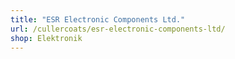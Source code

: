 ```yaml
---
title: "ESR Electronic Components Ltd."
url: /cullercoats/esr-electronic-components-ltd/
shop: Elektronik
---
```

